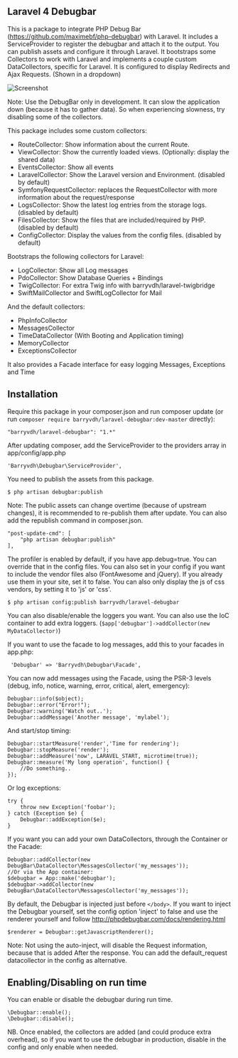 ## Laravel 4 Debugbar

This is a package to integrate PHP Debug Bar (https://github.com/maximebf/php-debugbar) with Laravel.
It includes a ServiceProvider to register the debugbar and attach it to the output. You can publish assets and configure it through Laravel.
It bootstraps some Collectors to work with Laravel and implements a couple custom DataCollectors, specific for Laravel.
It is configured to display Redirects and Ajax Requests. (Shown in a dropdown)

![Screenshot](http://i.imgur.com/GVc6C9g.png)

Note: Use the DebugBar only in development. It can slow the application down (because it has to gather data). So when experiencing slowness, try disabling some of the collectors.

This package includes some custom collectors:
 - RouteCollector: Show information about the current Route.
 - ViewCollector: Show the currently loaded views. (Optionally: display the shared data)
 - EventsCollector: Show all events
 - LaravelCollector: Show the Laravel version and Environment. (disabled by default)
 - SymfonyRequestCollector: replaces the RequestCollector with more information about the request/response
 - LogsCollector: Show the latest log entries from the storage logs. (disabled by default)
 - FilesCollector: Show the files that are included/required by PHP. (disabled by default)
 - ConfigCollector: Display the values from the config files. (disabled by default)

Bootstraps the following collectors for Laravel:
 - LogCollector: Show all Log messages
 - PdoCollector: Show Database Queries + Bindings
 - TwigCollector: For extra Twig info with barryvdh/laravel-twigbridge
 - SwiftMailCollector and SwiftLogCollector for Mail

And the default collectors:
 - PhpInfoCollector
 - MessagesCollector
 - TimeDataCollector (With Booting and Application timing)
 - MemoryCollector
 - ExceptionsCollector

It also provides a Facade interface for easy logging Messages, Exceptions and Time

## Installation

Require this package in your composer.json and run composer update (or run `composer require barryvdh/laravel-debugbar:dev-master` directly):

    "barryvdh/laravel-debugbar": "1.*"

After updating composer, add the ServiceProvider to the providers array in app/config/app.php

    'Barryvdh\Debugbar\ServiceProvider',

You need to publish the assets from this package.

    $ php artisan debugbar:publish

Note: The public assets can change overtime (because of upstream changes), it is recommended to re-publish them after update. You can also add the republish command in composer.json.

    "post-update-cmd": [
        "php artisan debugbar:publish"
    ],

The profiler is enabled by default, if you have app.debug=true. You can override that in the config files.
You can also set in your config if you want to include the vendor files also (FontAwesome and jQuery). If you already use them in your site, set it to false.
You can also only display the js of css vendors, by setting it to 'js' or 'css'.

    $ php artisan config:publish barryvdh/laravel-debugbar

You can also disable/enable the loggers you want. You can also use the IoC container to add extra loggers. (`$app['debugbar']->addCollector(new MyDataCollector)`)

If you want to use the facade to log messages, add this to your facades in app.php:

     'Debugbar' => 'Barryvdh\Debugbar\Facade',

You can now add messages using the Facade, using the PSR-3 levels (debug, info, notice, warning, error, critical, alert, emergency):

    Debugbar::info($object);
    Debugbar::error("Error!");
    Debugbar::warning('Watch out..');
    Debugbar::addMessage('Another message', 'mylabel');

And start/stop timing:

    Debugbar::startMeasure('render','Time for rendering');
    Debugbar::stopMeasure('render');
    Debugbar::addMeasure('now', LARAVEL_START, microtime(true));
    Debugbar::measure('My long operation', function() {
        //Do something..
    });

Or log exceptions:

    try {
        throw new Exception('foobar');
    } catch (Exception $e) {
        Debugbar::addException($e);
    }

If you want you can add your own DataCollectors, through the Container or the Facade:

    Debugbar::addCollector(new DebugBar\DataCollector\MessagesCollector('my_messages'));
    //Or via the App container:
    $debugbar = App::make('debugbar');
    $debugbar->addCollector(new DebugBar\DataCollector\MessagesCollector('my_messages'));

By default, the Debugbar is injected just before `</body>`. If you want to inject the Debugbar yourself,
set the config option 'inject' to false and use the renderer yourself and follow http://phpdebugbar.com/docs/rendering.html

    $renderer = Debugbar::getJavascriptRenderer();

Note: Not using the auto-inject, will disable the Request information, because that is added After the response.
You can add the default_request datacollector in the config as alternative.

## Enabling/Disabling on run time
You can enable or disable the debugbar during run time.

    \Debugbar::enable();
    \Debugbar::disable();

NB. Once enabled, the collectors are added (and could produce extra overhead), so if you want to use the debugbar in production, disable in the config and only enable when needed.
